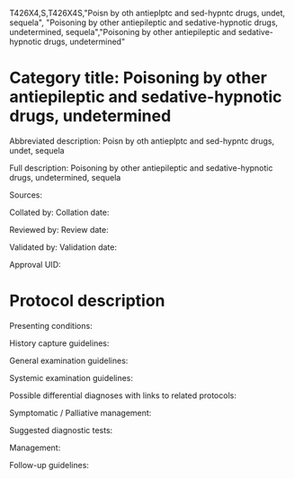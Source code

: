 T426X4,S,T426X4S,"Poisn by oth antieplptc and sed-hypntc drugs, undet, sequela", "Poisoning by other antiepileptic and sedative-hypnotic drugs, undetermined, sequela","Poisoning by other antiepileptic and sedative-hypnotic drugs, undetermined"
# Category title: Poisoning by other antiepileptic and sedative-hypnotic drugs, undetermined

Abbreviated description: Poisn by oth antieplptc and sed-hypntc drugs, undet, sequela

Full description: Poisoning by other antiepileptic and sedative-hypnotic drugs, undetermined, sequela

Sources:

Collated by:
Collation date:

Reviewed by:
Review date:

Validated by:
Validation date:

Approval UID:

# Protocol description

Presenting conditions:

History capture guidelines:

General examination guidelines:

Systemic examination guidelines:

Possible differential diagnoses with links to related protocols:

Symptomatic / Palliative management:

Suggested diagnostic tests:

Management:

Follow-up guidelines:
